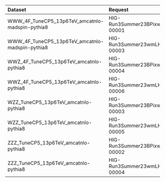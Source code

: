 | Dataset                                         | Request                           | Status                  |
|:------------------------------------------------|:----------------------------------|:------------------------|
| WWW_4F_TuneCP5_13p6TeV_amcatnlo-madspin-pythia8 | HIG-Run3Summer23BPixwmLHEGS-00001 | $${\color{green}Done}$$ |
| WWW_4F_TuneCP5_13p6TeV_amcatnlo-madspin-pythia8 | HIG-Run3Summer23wmLHEGS-00003     | $${\color{green}Done}$$ |
| WWZ_4F_TuneCP5_13p6TeV_amcatnlo-pythia8         | HIG-Run3Summer23BPixwmLHEGS-00004 | $${\color{green}Done}$$ |
| WWZ_4F_TuneCP5_13p6TeV_amcatnlo-pythia8         | HIG-Run3Summer23wmLHEGS-00006     | $${\color{green}Done}$$ |
| WZZ_TuneCP5_13p6TeV_amcatnlo-pythia8            | HIG-Run3Summer23BPixwmLHEGS-00003 | $${\color{green}Done}$$ |
| WZZ_TuneCP5_13p6TeV_amcatnlo-pythia8            | HIG-Run3Summer23wmLHEGS-00005     | $${\color{green}Done}$$ |
| ZZZ_TuneCP5_13p6TeV_amcatnlo-pythia8            | HIG-Run3Summer23BPixwmLHEGS-00002 | $${\color{green}Done}$$ |
| ZZZ_TuneCP5_13p6TeV_amcatnlo-pythia8            | HIG-Run3Summer23wmLHEGS-00004     | $${\color{green}Done}$$ |